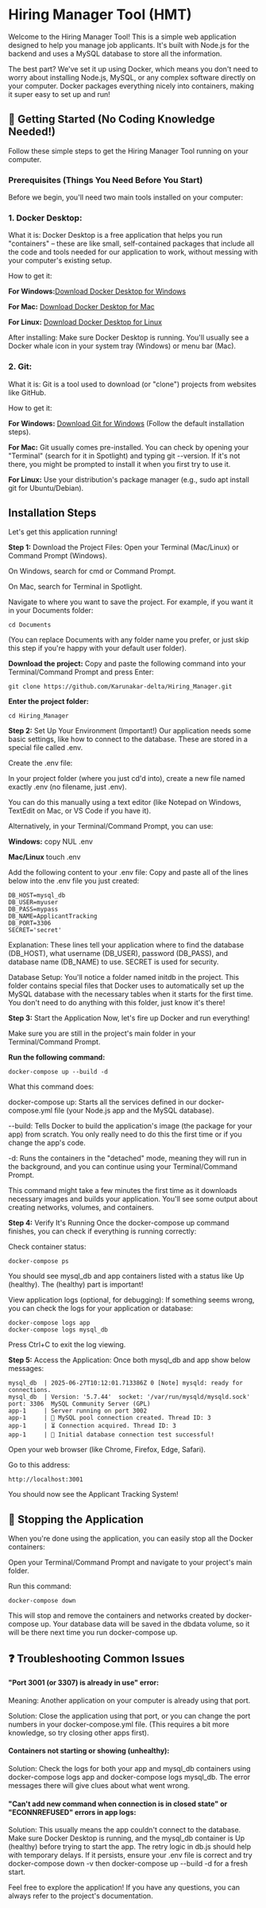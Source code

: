 <h1>Hiring Manager Tool (HMT)</h1>

Welcome to the Hiring Manager Tool! This is a simple web application designed to help you manage job applicants. It's built with Node.js for the backend and uses a MySQL database to store all the information.

The best part? We've set it up using Docker, which means you don't need to worry about installing Node.js, MySQL, or any complex software directly on your computer. Docker packages everything nicely into containers, making it super easy to set up and run!

<h2>🚀 Getting Started (No Coding Knowledge Needed!)</h2>
Follow these simple steps to get the Hiring Manager Tool running on your computer.

<h3>Prerequisites (Things You Need Before You Start)</h3>
Before we begin, you'll need two main tools installed on your computer:

<h3>1. Docker Desktop:</h3>

  What it is: Docker Desktop is a free application that helps you run "containers" – these are like small, self-contained packages that include all the code and tools needed for our application to work, without messing with your computer's existing setup.

  How to get it:

  __For Windows:__[Download Docker Desktop for Windows](https://docs.docker.com/desktop/install/windows-install)

  __For Mac:__ [Download Docker Desktop for Mac](https://docs.docker.com/desktop/install/mac-install/)

  __For Linux:__ [Download Docker Desktop for Linux](https://docs.docker.com/desktop/install/linux-install/)

  After installing: Make sure Docker Desktop is running. You'll usually see a Docker whale icon in your system tray (Windows) or menu bar (Mac).

<h3>2. Git:</h3>

What it is: Git is a tool used to download (or "clone") projects from websites like GitHub.

How to get it:

  __For Windows:__ [Download Git for Windows](https://git-scm.com/download/win) (Follow the default installation steps).

  __For Mac:__ Git usually comes pre-installed. You can check by opening your "Terminal" (search for it in Spotlight) and typing git --version. If it's not there, you might be prompted to install it when you first try to use it.

  __For Linux:__ Use your distribution's package manager (e.g., sudo apt install git for Ubuntu/Debian).

<h2>Installation Steps</h2>
Let's get this application running!

__Step 1:__  Download the Project Files:
  Open your Terminal (Mac/Linux) or Command Prompt (Windows).

  On Windows, search for cmd or Command Prompt.

  On Mac, search for Terminal in Spotlight.

  Navigate to where you want to save the project. For example, if you want it in your Documents folder:

    cd Documents

  (You can replace Documents with any folder name you prefer, or just skip this step if you're happy with your default user folder).

 **Download the project:** 
  Copy and paste the following command into your Terminal/Command Prompt and press Enter:

    git clone https://github.com/Karunakar-delta/Hiring_Manager.git

  **Enter the project folder:**

    cd Hiring_Manager 

__Step 2:__ Set Up Your Environment (Important!)
Our application needs some basic settings, like how to connect to the database. These are stored in a special file called .env.

Create the .env file:

  In your project folder (where you just cd'd into), create a new file named exactly .env (no filename, just .env).

  You can do this manually using a text editor (like Notepad on Windows, TextEdit on Mac, or VS Code if you have it).

  Alternatively, in your Terminal/Command Prompt, you can use:

  __Windows:__
    copy NUL .env

  __Mac/Linux__
    touch .env

  Add the following content to your .env file:
  Copy and paste all of the lines below into the .env file you just created:

    DB_HOST=mysql_db
    DB_USER=myuser
    DB_PASS=mypass
    DB_NAME=ApplicantTracking
    DB_PORT=3306
    SECRET='secret'

Explanation: These lines tell your application where to find the database (DB_HOST), what username (DB_USER), password (DB_PASS), and database name (DB_NAME) to use. SECRET is used for security.

Database Setup: You'll notice a folder named initdb in the project. This folder contains special files that Docker uses to automatically set up the MySQL database with the necessary tables when it starts for the first time. You don't need to do anything with this folder, just know it's there!

__Step 3:__ Start the Application
Now, let's fire up Docker and run everything!

Make sure you are still in the project's main folder in your Terminal/Command Prompt.

  __Run the following command:__

    docker-compose up --build -d

  What this command does:

  docker-compose up: Starts all the services defined in our docker-compose.yml file (your Node.js app and the MySQL database).
  
  --build: Tells Docker to build the application's image (the package for your app) from scratch. You only really need to do this the first time or if you change the app's code.
  
  -d: Runs the containers in the "detached" mode, meaning they will run in the background, and you can continue using your Terminal/Command Prompt.
  
  This command might take a few minutes the first time as it downloads necessary images and builds your application. You'll see some output about creating networks, volumes, and containers.

__Step 4:__ Verify It's Running
Once the docker-compose up command finishes, you can check if everything is running correctly:


Check container status:

    docker-compose ps


You should see mysql_db and app containers listed with a status like Up (healthy). The (healthy) part is important!

View application logs (optional, for debugging):
If something seems wrong, you can check the logs for your application or database:

    docker-compose logs app
    docker-compose logs mysql_db

Press Ctrl+C to exit the log viewing.

__Step 5:__ Access the Application:
  Once both mysql_db and app show below messages:

    mysql_db  | 2025-06-27T10:12:01.713386Z 0 [Note] mysqld: ready for connections.
    mysql_db  | Version: '5.7.44'  socket: '/var/run/mysqld/mysqld.sock'  port: 3306  MySQL Community Server (GPL)     
    app-1     | Server running on port 3002
    app-1     | 🔗 MySQL pool connection created. Thread ID: 3
    app-1     | ⏳ Connection acquired. Thread ID: 3
    app-1     | 🎉 Initial database connection test successful!

Open your web browser (like Chrome, Firefox, Edge, Safari).

Go to this address:

    http://localhost:3001

You should now see the Applicant Tracking System!

<h2>🛑 Stopping the Application</h2>
  When you're done using the application, you can easily stop all the Docker containers:

  Open your Terminal/Command Prompt and navigate to your project's main folder.

  Run this command:

    docker-compose down

This will stop and remove the containers and networks created by docker-compose up. Your database data will be saved in the dbdata volume, so it will be there next time you run docker-compose up.

<h2>❓ Troubleshooting Common Issues</h2>
 <h4>"Port 3001 (or 3307) is already in use" error:</h4>

  Meaning: Another application on your computer is already using that port.

  Solution: Close the application using that port, or you can change the port numbers in your docker-compose.yml file. (This requires a bit more knowledge, so try closing other apps first).

  <h4>Containers not starting or showing (unhealthy):</h4>

  Solution: Check the logs for both your app and mysql_db containers using docker-compose logs app and docker-compose logs mysql_db. The error messages there will give clues about what went wrong.

  <h4>"Can't add new command when connection is in closed state" or "ECONNREFUSED" errors in app logs:</h4>

  Solution: This usually means the app couldn't connect to the database. Make sure Docker Desktop is running, and the mysql_db container is Up (healthy) before trying to start the app. The retry logic in db.js should help with temporary delays. If it persists, ensure your .env file is correct and try docker-compose down -v then docker-compose up --build -d for a fresh start.

Feel free to explore the application! If you have any questions, you can always refer to the project's documentation.
